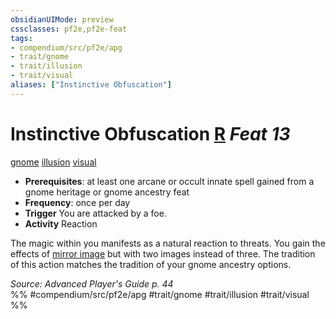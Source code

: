 ```yaml
---
obsidianUIMode: preview
cssclasses: pf2e,pf2e-feat
tags:
- compendium/src/pf2e/apg
- trait/gnome
- trait/illusion
- trait/visual
aliases: ["Instinctive Obfuscation"]
---
```

# Instinctive Obfuscation  [R](rules/core-rulebook/chapter-9-playing-the-game.md#Actions "Reaction") *Feat 13*  
[gnome](rules/traits/gnome.md "Gnome Ancestry & Heritage Trait")  [illusion](rules/traits/illusion.md "Illusion School Trait")  [visual](rules/traits/visual.md "Visual Effect Trait")  

- **Prerequisites**: at least one arcane or occult innate spell gained from a gnome heritage or gnome ancestry feat
- **Frequency**: once per day
- **Trigger** You are attacked by a foe.
- **Activity** Reaction

The magic within you manifests as a natural reaction to threats. You gain the effects of [mirror image](compendium/spells/mirror-image.md) but with two images instead of three. The tradition of this action matches the tradition of your gnome ancestry options.

*Source: Advanced Player's Guide p. 44*  
%% #compendium/src/pf2e/apg #trait/gnome #trait/illusion #trait/visual %%
